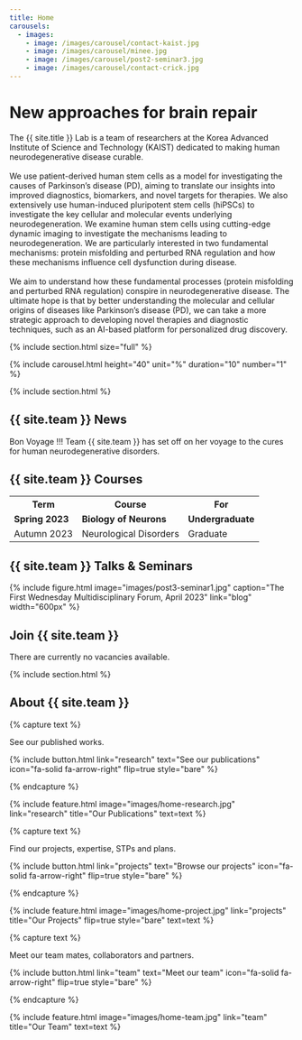 ```yaml
---
title: Home
carousels:
  - images: 
    - image: /images/carousel/contact-kaist.jpg
    - image: /images/carousel/minee.jpg
    - image: /images/carousel/post2-seminar3.jpg
    - image: /images/carousel/contact-crick.jpg
---
```


# New approaches for brain repair

The {{ site.title }} Lab is a team of researchers at the Korea Advanced Institute of Science and Technology (KAIST) dedicated to making human neurodegenerative disease curable.
<br><br>
We use patient-derived human stem cells as a model for investigating the causes of Parkinson’s disease (PD), aiming to translate our insights into improved diagnostics, biomarkers, and novel targets for therapies. We also extensively use human-induced pluripotent stem cells (hiPSCs) to investigate the key cellular and molecular events underlying neurodegeneration. We examine human stem cells using cutting-edge dynamic imaging to investigate the mechanisms leading to neurodegeneration.
We are particularly interested in two fundamental mechanisms: protein misfolding and perturbed RNA regulation and how these mechanisms influence cell dysfunction during disease.
<br><br>
We aim to understand how these fundamental processes (protein misfolding and perturbed RNA regulation) conspire in neurodegenerative disease. The ultimate hope is that by better understanding the molecular and cellular origins of diseases like Parkinson’s disease (PD), we can take a more strategic approach to developing novel therapies and diagnostic techniques, such as an AI-based platform for personalized drug discovery.

{% include section.html size="full" %}

{% include carousel.html height="40" unit="%" duration="10" number="1" %}
  
{% include section.html %}

## {{ site.team }} News

Bon Voyage !!!
Team {{ site.team }} has set off on her voyage to the cures for human neurodegenerative disorders.

## {{ site.team }} Courses

<table>
  <tr>
    <th>Term</th>
    <th>Course</th>
    <th>For</th>
  </tr>
  <tr>
    <td><b>Spring 2023</b></td>
    <td><b>Biology of Neurons</b></td>
    <td><b>Undergraduate</b></td>
  </tr>
  <tr>
    <td>Autumn 2023</td>
    <td>Neurological Disorders</td>
    <td>Graduate</td>
  </tr>
</table>

## {{ site.team }} Talks & Seminars
{%
  include figure.html
  image="images/post3-seminar1.jpg"
  caption="The First Wednesday Multidisciplinary Forum, April 2023"
  link="blog"
  width="600px"
%}

## Join {{ site.team }} 

There are currently no vacancies available.

{% include section.html %}

## About {{ site.team }}

{% capture text %}

See our published works.

{%
  include button.html
  link="research"
  text="See our publications"
  icon="fa-solid fa-arrow-right"
  flip=true
  style="bare"
%}

{% endcapture %}

{%
  include feature.html
  image="images/home-research.jpg"
  link="research"
  title="Our Publications"
  text=text
%}

{% capture text %}

Find our projects, expertise, STPs and plans.

{%
  include button.html
  link="projects"
  text="Browse our projects"
  icon="fa-solid fa-arrow-right"
  flip=true
  style="bare"
%}

{% endcapture %}

{%
  include feature.html
  image="images/home-project.jpg"
  link="projects"
  title="Our Projects"
  flip=true
  style="bare"
  text=text
%}

{% capture text %}

Meet our team mates, collaborators and partners.

{%
  include button.html
  link="team"
  text="Meet our team"
  icon="fa-solid fa-arrow-right"
  flip=true
  style="bare"
%}

{% endcapture %}

{%
  include feature.html
  image="images/home-team.jpg"
  link="team"
  title="Our Team"
  text=text
%}
